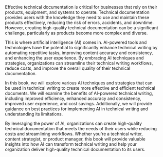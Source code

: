 
Effective technical documentation is critical for businesses that rely on their products, equipment, and systems to operate. Technical documentation provides users with the knowledge they need to use and maintain these products effectively, reducing the risk of errors, accidents, and downtime. However, creating high-quality technical documentation can be a significant challenge, particularly as products become more complex and diverse.

This is where artificial intelligence (AI) comes in. AI-powered tools and technologies have the potential to significantly enhance technical writing by automating repetitive tasks, improving content accuracy and consistency, and enhancing the user experience. By embracing AI techniques and strategies, organizations can streamline their technical writing workflows, reduce costs, and improve the overall quality of their technical documentation.

In this book, we will explore various AI techniques and strategies that can be used in technical writing to create more effective and efficient technical documents. We will examine the benefits of AI-powered technical writing, including improved efficiency, enhanced accuracy and consistency, improved user experience, and cost savings. Additionally, we will provide guidance on best practices for implementing AI in technical writing and understanding its limitations.

By leveraging the power of AI, organizations can create high-quality technical documentation that meets the needs of their users while reducing costs and streamlining workflows. Whether you're a technical writer, content strategist, or product manager, this book will provide valuable insights into how AI can transform technical writing and help your organization deliver high-quality technical documentation to its users.
